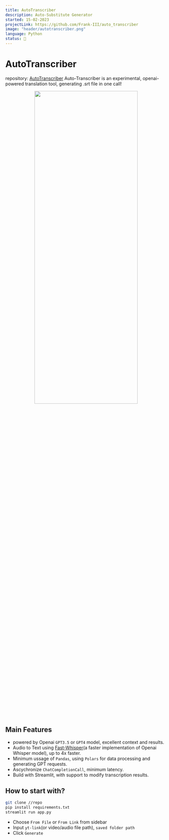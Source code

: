 ```yaml
---
title: AutoTranscriber
description: Auto-Substitute Generator
started: 15-02-2023
projectLink: https://github.com/Frank-III/auto_transcriber
image: "header/autotranscriber.png"
language: Python
status: 🚧
---
```


# AutoTranscriber 
repository: [AutoTranscriber](https://github.com/Frank-III/auto_transcriber)
Auto-Transcriber is an experimental, openai-powered translation tool, generating .srt file in one call!
<p align="center">
  <img src="/personal_site/images/content/20230330235522.png" width="80%" height="50%"/>
</p>

## Main Features
- powered by Openai `GPT3.5` or `GPT4` model, excellent context and results. 
- Audio to Text using [Fast-Whisper](https://github.com/guillaumekln/faster-whisper)(a faster implementation of Openai Whisper model), up to 4x faster.
- Minimum ussage of `Pandas`, using `Polars` for data processing and generating GPT requests.
- Ascychronize `ChatCompletionCall`, minimum latency.
- Build with Streamlit, with support to modify transcription results.

## How to start with?
```bash 
git clone //repo
pip install requirements.txt
streamlit run app.py
```

- Choose `From File` or `From Link` from sidebar
- Input `yt-link`(or video/audio file path), `saved folder path`
- Click `Generate`

